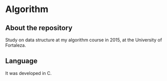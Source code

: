 # Algorithm


## About the repository

Study on data structure at my algorithm course in 2015, at the University of Fortaleza.

## Language

It was developed in C.


